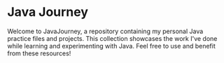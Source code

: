 # Java Journey
Welcome to JavaJourney, a repository containing my personal Java practice files and projects. This collection showcases the work I've done while learning and experimenting with Java. Feel free to use and benefit from these resources!
